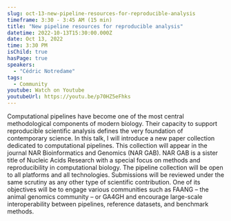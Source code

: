 ```yaml
---
slug: oct-13-new-pipeline-resources-for-reproducible-analysis
timeframe: 3:30 - 3:45 AM (15 min)
title: "New pipeline resources for reproducible analysis"
datetime: 2022-10-13T15:30:00.000Z
date: Oct 13, 2022
time: 3:30 PM
isChild: true
hasPage: true
speakers:
  - "Cédric Notredame"
tags:
  - Community
youtube: Watch on Youtube
youtubeUrl: https://youtu.be/p70HZ5eFhks
---
```

Computational pipelines have become one of the most central methodological components of modern biology. Their capacity to support reproducible scientific analysis defines the very foundation of contemporary science. In this talk, I will introduce a new paper collection dedicated to computational pipelines. This collection will appear in the journal  NAR Bioinformatics and Genomics (NAR GAB). NAR GAB is a sister title of Nucleic Acids Research with a special focus on methods and reproducibility in computational biology. The pipeline collection will be open to all platforms and all technologies. Submissions will be reviewed under the same scrutiny as any other type of scientific contribution. One of its objectives will be to engage various communities such as FAANG – the animal genomics community – or GA4GH and encourage large-scale interoperability between pipelines, reference datasets, and benchmark methods.

